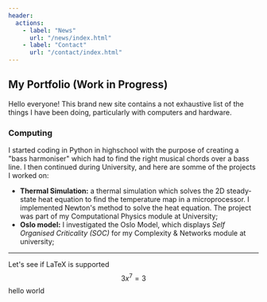 ```yaml
---
header:
  actions:
    - label: "News"
      url: "/news/index.html"
    - label: "Contact"
      url: "/contact/index.html"
---
```



## My Portfolio (Work in Progress)

Hello everyone! This brand new site contains a not exhaustive list of the things I have been doing, particularly with computers and hardware.

### Computing
I started coding in Python in highschool with the purpose of creating a "bass harmoniser" which had to find the right musical chords over a bass line. I then continued during University, and here are somme of the projects I worked on:

- **Thermal Simulation:** a thermal simulation which solves the 2D steady-state heat equation to find the temperature map in a microprocessor. I implemented Newton's method to solve the heat equation. The project was part of my Computational Physics module at University;
- **Oslo model:** I investigated the Oslo Model, which displays _Self Organised Criticality (SOC)_ for my Complexity & Networks module at university;


_____
Let's see if LaTeX is supported
$$3x^7 = 3$$ hello world
